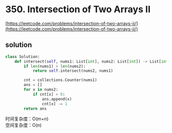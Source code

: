 # 350. Intersection of Two Arrays II

[https://leetcode.com/problems/intersection-of-two-arrays-ii/](https://leetcode.com/problems/intersection-of-two-arrays-ii/)

## solution

```python
class Solution:
    def intersect(self, nums1: List[int], nums2: List[int]) -> List[int]:
        if len(nums1) > len(nums2):
            return self.intersect(nums2, nums1)

        cnt = collections.Counter(nums1)
        ans = []
        for x in nums2:
            if cnt[x] > 0:
                ans.append(x)
                cnt[x] -= 1
        return ans
```

时间复杂度：O(m+n) <br>
空间复杂度：O(n)
